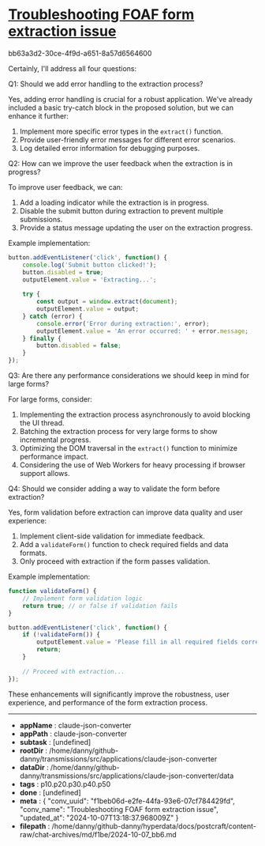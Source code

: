 # [Troubleshooting FOAF form extraction issue](https://claude.ai/chat/f1beb06d-e2fe-44fa-93e6-07cf784429fd)

bb63a3d2-30ce-4f9d-a651-8a57d6564600

 Certainly, I'll address all four questions:

Q1: Should we add error handling to the extraction process?

Yes, adding error handling is crucial for a robust application. We've already included a basic try-catch block in the proposed solution, but we can enhance it further:

1. Implement more specific error types in the `extract()` function.
2. Provide user-friendly error messages for different error scenarios.
3. Log detailed error information for debugging purposes.

Q2: How can we improve the user feedback when the extraction is in progress?

To improve user feedback, we can:

1. Add a loading indicator while the extraction is in progress.
2. Disable the submit button during extraction to prevent multiple submissions.
3. Provide a status message updating the user on the extraction progress.

Example implementation:

```javascript
button.addEventListener('click', function() {
    console.log('Submit button clicked!');
    button.disabled = true;
    outputElement.value = 'Extracting...';
    
    try {
        const output = window.extract(document);
        outputElement.value = output;
    } catch (error) {
        console.error('Error during extraction:', error);
        outputElement.value = 'An error occurred: ' + error.message;
    } finally {
        button.disabled = false;
    }
});
```

Q3: Are there any performance considerations we should keep in mind for large forms?

For large forms, consider:

1. Implementing the extraction process asynchronously to avoid blocking the UI thread.
2. Batching the extraction process for very large forms to show incremental progress.
3. Optimizing the DOM traversal in the `extract()` function to minimize performance impact.
4. Considering the use of Web Workers for heavy processing if browser support allows.

Q4: Should we consider adding a way to validate the form before extraction?

Yes, form validation before extraction can improve data quality and user experience:

1. Implement client-side validation for immediate feedback.
2. Add a `validateForm()` function to check required fields and data formats.
3. Only proceed with extraction if the form passes validation.

Example implementation:

```javascript
function validateForm() {
    // Implement form validation logic
    return true; // or false if validation fails
}

button.addEventListener('click', function() {
    if (!validateForm()) {
        outputElement.value = 'Please fill in all required fields correctly.';
        return;
    }
    
    // Proceed with extraction...
});
```

These enhancements will significantly improve the robustness, user experience, and performance of the form extraction process.

---

* **appName** : claude-json-converter
* **appPath** : claude-json-converter
* **subtask** : [undefined]
* **rootDir** : /home/danny/github-danny/transmissions/src/applications/claude-json-converter
* **dataDir** : /home/danny/github-danny/transmissions/src/applications/claude-json-converter/data
* **tags** : p10.p20.p30.p40.p50
* **done** : [undefined]
* **meta** : {
  "conv_uuid": "f1beb06d-e2fe-44fa-93e6-07cf784429fd",
  "conv_name": "Troubleshooting FOAF form extraction issue",
  "updated_at": "2024-10-07T13:18:37.968009Z"
}
* **filepath** : /home/danny/github-danny/hyperdata/docs/postcraft/content-raw/chat-archives/md/f1be/2024-10-07_bb6.md